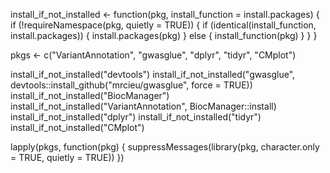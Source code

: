 install_if_not_installed <- function(pkg, install_function = install.packages) {
  if (!requireNamespace(pkg, quietly = TRUE)) {
    if (identical(install_function, install.packages)) {
      install.packages(pkg)
    } else {
      install_function(pkg)
    }
  }
}

pkgs <- c("VariantAnnotation", "gwasglue", "dplyr", "tidyr", "CMplot")

install_if_not_installed("devtools")
install_if_not_installed("gwasglue", devtools::install_github("mrcieu/gwasglue", force = TRUE))
install_if_not_installed("BiocManager")
install_if_not_installed("VariantAnnotation", BiocManager::install)
install_if_not_installed("dplyr")
install_if_not_installed("tidyr")
install_if_not_installed("CMplot")

lapply(pkgs, function(pkg) { suppressMessages(library(pkg, character.only = TRUE, quietly = TRUE)) })
